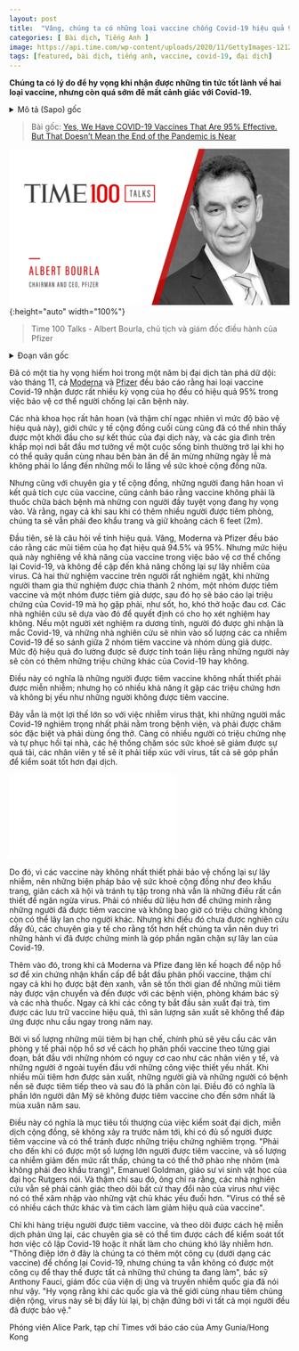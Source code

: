 ```yaml
---
layout: post
title:  "Vâng, chúng ta có những loại vaccine chống Covid-19 hiệu quả 95%. Nhưng không có nghĩa là đại dịch đã gần kết thúc."
categories: [ Bài dịch, Tiếng Anh ]
image: https://api.time.com/wp-content/uploads/2020/11/GettyImages-1212409693.jpg
tags: [featured, bài dịch, tiếng anh, vaccine, covid-19, đại dịch]
---
```


**Chúng ta có lý do để hy vọng khi nhận được những tin tức tốt lành về hai loại vaccine, nhưng còn quá sớm để mất cảnh giác với Covid-19.**

<details>
  <summary>Mô tả (Sapo) gốc</summary>
  <p>Good news about two vaccines are reason to be hopeful, but it’s too early to let our guard down on COVID-19</p>
</details>

> Bài gốc: [Yes, We Have COVID-19 Vaccines That Are 95% Effective. But That Doesn’t Mean the End of the Pandemic is Near](https://time.com/5913113/covid-19-vaccine/)

![Albert Bourla - Chairman and CEO, Pfizer](https://raw.githubusercontent.com/hungph/hungph.github.io/master/assets/images/vaccine-covid-19-time-100-talk.png){:height="auto" width="100%"}
> Time 100 Talks - Albert Bourla, chủ tịch và giám đốc điều hành của Pfizer

<details>
  <summary>Đoạn văn gốc</summary>
  <p>It’s a rare glimmer of hope in a brutal and battering pandemic year: in November, both Moderna and Pfizer reported that their much-anticipated COVID-19 vaccines are 95% effective in protecting people against getting sick with the disease.</p>
  <p>Scientists were encouraged (and even surprised by the magnitude of the protection), public health officials finally saw what could be the beginning of the end of the pandemic, and families everywhere began fantasizing about a return to normalcy where gathering around the table to celebrate the holidays are a given and not a matter of public health concern.</p>
  <p>But the same public health experts who are encouraged by the positive vaccine results are also warning that vaccines aren’t the panacea that many are desperately hoping they will be. And that, even after more people get the shots, we’ll still have to wear masks and stay a respectful six feet apart from each other.</p>
  <p>First, there’s the question of efficacy. Yes, Moderna and Pfizer reported that their shots are 94.5% and 95% effective, respectively. But that efficacy refers to the vaccines’ ability to protect against COVID-19 disease—and not necessarily against infection with the virus. Both of the rigorous trials to test the vaccines were designed to measure COVID-19 illness—trial volunteers were randomly given either the vaccine or a placebo, and then asked to report any symptoms of COVID-19 they experienced, such as fever, cough, shortness of breath or muscle aches. The study researchers then determined whether or not to test them. If people tested positive, they were logged as a confirmed COVID-19 case, and the researchers then looked at the group of COVID-19 cases and compared how many people had been vaccinated versus how many had gotten placebo. The effectiveness measured whether these people went on to develop more symptoms of COVID-19.</p>
  <p>That means that people who are vaccinated are not necessarily immune to getting infected; but they are more likely to experience fewer symptoms and not get as sick as those who aren’t vaccinated.</p>
  <p>That’s still a huge advantage over the virus, since severe COVID-19 sends people to the hospital where they may need intensive care and ventilators to breathe. The more people who can experience milder symptoms and recover at home, the less burden on the health care system and the less exposure that health care workers will have to the virus, which all contributes to better control of the pandemic.</p>
  <p>However, because the vaccines do not necessarily protect against infection, that means that public health measures such as wearing masks, social distancing and avoiding indoor gatherings are still critical to containing the virus. More data will provide clues about whether people who are vaccinated and never experience symptoms can still spread the disease to others. But that’s not known yet, so experts say it’s better to keep up the behaviors that have proven to stymie spread of COVID-19.</p>
  <p>In addition, while both Moderna and Pfizer plan to file shortly for authorization to start distributing their vaccines, even after they receive the green light, it will take a while for the shots to be shipped and actually arrive at hospitals, doctors’ offices and pharmacies. Both companies have already begun producing doses, banking on the fact that their vaccines would be effective, but that manufacturing still won’t churn out enough doses to meet demand this year.</p>
  <p>Because doses will be limited, the government has asked state health departments to submit proposals for how they will distribute vaccines in phases, starting with highest-risk groups like health care workers and other frontline workers with essential jobs such as first responders and law enforcement personnel. As more doses become available, the elderly and people with chronic health conditions would be vaccinated, and eventually, the rest of the population. It’s likely that the majority of the American public won’t be vaccinated until next spring at the earliest.</p>
  <p>That means that the ultimate goal in controlling the pandemic, herd immunity, likely won’t happen until well into next year, when enough people are vaccinated and can ward off serious illness. “Not until a substantial proportion of the population is vaccinated, and the caseload has dropped to very low levels, will we be able to breathe (without a mask) a sigh of relief,” says Emanuel Goldman, professor of microbiology at Rutgers University. And even then, he points out, researchers will have to remain vigilant about tracking any changes in the virus as it finds fewer and fewer welcoming hosts. “The virus might have other ideas and try to change in a way that makes the vaccine less effective.”</p>
  <p>Only by vaccinating millions of people, and monitoring how their immune systems react, will experts get a better handle on what it takes to extinguish COVID-19 or at least make it much more difficult for it to spread. “The big message is that we have an additional tool [in the form of vaccines] for fighting COVID-19, but we don’t have a tool to replace everything we do just yet,” says Dr. Anthony Fauci, director of the National Institute of Allergy and Infectious Diseases. “Hopefully as the country and world gets massively vaccinated, this virus will be essentially backed in, with no place to go because everybody is protected.”</p>
  <p>With reporting by Amy Gunia/Hong Kong</p>
</details>

Đã có một tia hy vọng hiếm hoi trong một năm bị đại dịch tàn phá dữ dội: vào tháng 11, cả [Moderna](/moderna-vaccine-hieu-qua-94-y-nghia-thuc-su-la-gi/) và [Pfizer](/pfizer-vaccine-hieu-qua-90-chong-lai-virus/) đều báo cáo rằng hai loại vaccine Covid-19 nhận được rất nhiều kỳ vọng của họ đều có hiệu quả 95% trong việc bảo vệ cơ thể người chống lại căn bệnh này.

Các nhà khoa học rất hân hoan (và thậm chí ngạc nhiên vì mức độ bảo vệ hiệu quả này), giới chức y tế cộng đồng cuối cùng cũng đã có thể nhìn thấy được một khởi đầu cho sự kết thúc của đại dịch này, và các gia đình trên khắp mọi nơi bắt đầu mơ tưởng về một cuộc sống bình thường trở lại khi họ có thể quây quần cùng nhau bên bàn ăn để ăn mừng những ngày lễ mà không phải lo lắng đến những mối lo lắng về sức khoẻ cộng đồng nữa.

Nhưng cũng với chuyên gia y tế cộng đồng, những người đang hân hoan vì kết quả tích cực của vaccine, cũng cảnh báo rằng vaccine không phải là thuốc chữa bách bệnh mà những con người đầy tuyệt vọng đang hy vọng vào. Và rằng, ngay cả khi sau khi có thêm nhiều người được tiêm phòng, chúng ta sẽ vẫn phải đeo khẩu trang và giữ khoảng cách 6 feet (2m).

Đầu tiên, sẽ là câu hỏi về tính hiệu quả. Vâng, Moderna và Pfizer đều báo cáo rằng các mũi tiêm của họ đạt hiệu quả 94.5% và 95%. Nhưng mức hiệu quả này nghiêng về khả năng của vaccine trong việc bảo vệ cơ thể chống lại Covid-19, và không đề cập đến khả năng chống lại sự lây nhiễm của virus. Cả hai thử nghiệm vaccine trên người rất nghiêm ngặt, khi những người tham gia thử nghiệm được chia thành 2 nhóm, một nhóm được tiêm vaccine và một nhóm được tiêm giả dược, sau đó họ sẽ báo cáo lại triệu chứng của Covid-19 mà họ gặp phải, như sốt, ho, khó thở hoặc đau cơ. Các nhà nghiên cứu sẽ dựa vào đó để quyết định có cho họ xét nghiệm hay không. Nếu một người xét nghiệm ra dương tính, người đó được ghi nhận là mắc Covid-19, và những nhà nghiên cứu sẽ nhìn vào số lượng các ca nhiễm Covid-19 để so sánh giữa 2 nhóm tiêm vaccine và nhóm dùng giả dược. Mức độ hiệu quả đo lường được sẽ được tính toán liệu rằng những người này sẽ còn có thêm những triệu chứng khác của Covid-19 hay không.

Điều này có nghĩa là những người được tiêm vaccine không nhất thiết phải được miễn nhiễm; nhưng họ có nhiều khả năng ít gặp các triệu chứng hơn và không bị yếu như những người không được tiêm vaccine.

Đây vẫn là một lợi thế lớn so với việc nhiễm virus thật, khi những người mắc Covid-19 nghiêm trọng nhất phải nằm trong bệnh viện, và phải được chăm sóc đặc biệt và phải dùng ống thở. Càng có nhiều người có triệu chứng nhẹ và tự phục hồi tại nhà, các hệ thống chăm sóc sức khoẻ sẽ giảm được sự quá tải, các nhân viên y tế sẽ ít phải tiếp xúc với virus, tất cả sẽ góp phần để kiểm soát tốt hơn đại dịch.

<iframe src='//players.brightcove.net/293884104/gh5LeNtQaQ_default/index.html?videoId=6211101550001' allowfullscreen frameborder=0></iframe>

Do đó, vì các vaccine này không nhất thiết phải bảo vệ chống lại sự lây nhiễm, nên những biện pháp bảo vệ sức khoẻ cộng đồng như đeo khẩu trang, giãn cách xã hội và tránh tụ tập trong nhà vẫn là những điều rất cần thiết để ngăn ngừa virus. Phải có nhiều dữ liệu hơn để chứng minh rằng những người đã được tiêm vaccine và không bao giờ có triệu chứng không còn có thể lây lan cho người khác. Nhưng khi điều đó chưa được nghiên cứu đầy đủ, các chuyên gia y tế cho rằng tốt hơn hết chúng ta vẫn nên duy trì những hành vi đã được chứng minh là góp phần ngăn chặn sự lây lan của Covid-19.

Thêm vào đó, trong khi cả Moderna và Pfize đang lên kế hoạch để nộp hồ sơ để xin chứng nhận khẩn cấp để bắt đầu phân phối vaccine, thậm chí ngay cả khi họ được bật đèn xanh, vẫn sẽ tốn thời gian để những mũi tiêm này được vận chuyển và đến được với các bệnh viện, phòng khám bác sỹ và các nhà thuốc. Ngay cả khi các công ty bắt đầu sản xuất đại trà, tìm được các lưu trữ vaccine hiệu quả, thì sản lượng sản xuất sẽ không thể đáp ứng được nhu cầu ngay trong năm nay.

Bởi vì số lượng những mũi tiêm bị hạn chế, chính phủ sẽ yêu cầu các văn phòng y tế phải nộp hồ sơ về cách họ phân phối vaccine theo từng giai đoạn, bắt đầu với những nhóm có nguy cơ cao như các nhân viên y tế, và những người ở ngoài tuyến đầu với những công việc thiết yếu nhất. Khi nhiều mũi tiêm hơn được sản xuất, những người già và những người có bệnh nền sẽ được tiêm tiếp theo và sau đó là phần còn lại. Điều đó có nghĩa là phần lớn người dân Mỹ sẽ không được tiêm vaccine cho đến sớm nhất là mùa xuân năm sau.

Điều này có nghĩa là mục tiêu tối thượng của việc kiểm soát đại dịch, miễn dịch cộng đồng, sẽ không xảy ra trước năm tới, khi có đủ số người được tiêm vaccine và có thể tránh được những triệu chứng nghiêm trọng. "Phải cho đến khi có được một số lượng lớn người được tiêm vaccine, và số lượng ca nhiễm giảm đến mức rất thấp, chúng ta có thể thở phào nhẹ nhõm (mà không phải đeo khẩu trang)", Emanuel Goldman, giáo sư vi sinh vật học của đại học Rutgers nói. Và thậm chí sau đó, ông chỉ ra rằng, các nhà nghiên cứu vẫn sẽ phải cảnh giác theo dõi bất cứ thay đổi nào của virus như việc nó có thể xâm nhập vào những vật chủ khác yếu đuối hơn. "Virus có thể sẽ có nhiều cách thức khác và tìm cách làm giảm hiệu quả của vaccine".

Chỉ khi hàng triệu người được tiêm vaccine, và theo dõi được cách hệ miễn dịch phản ứng lại, các chuyên gia sẽ có thể tìm được cách để kiểm soát tốt hơn việc cô lập Covid-19 hoặc ít nhất làm cho chúng khó lây nhiễm hơn. "Thông điệp lớn ở đây là chúng ta có thêm một công cụ (dưới dạng các vaccine) để chống lại Covid-19, nhưng chúng ta vẫn không có được một công cụ để thay thế được tất cả những thứ chúng ta đang làm", bác sỹ Anthony Fauci, giám đốc của viện dị ứng và truyền nhiễm quốc gia đã nói như vậy. "Hy vọng rằng khi các quốc gia và thế giới cùng nhau tiêm chủng diện rộng, virus này sẽ bị đẩy lùi lại, bị chặn đứng bởi vì tất cả mọi người đều đã được bảo vệ."

Phóng viên Alice Park, tạp chí Times với báo cáo của Amy Gunia/Hong Kong